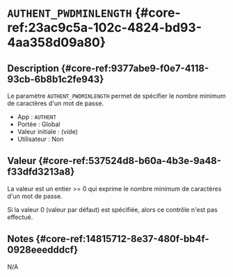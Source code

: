 # `AUTHENT_PWDMINLENGTH` {#core-ref:23ac9c5a-102c-4824-bd93-4aa358d09a80}

## Description {#core-ref:9377abe9-f0e7-4118-93cb-6b8b1c2fe943}

Le paramètre `AUTHENT_PWDMINLENGTH` permet de spécifier le nombre minimum de
caractères d'un mot de passe.

*   App : `AUTHENT`
*   Portée : Global
*   Valeur initiale : (vide)
*   Utilisateur : Non

## Valeur {#core-ref:537524d8-b60a-4b3e-9a48-f33dfd3213a8}

La valeur est un entier >= 0 qui exprime le nombre minimum de caractères d'un
mot de passe.

Si la valeur 0 (valeur par défaut) est spécifiée, alors ce contrôle n'est pas
effectué.

## Notes {#core-ref:14815712-8e37-480f-bb4f-0928eeedddcf}

N/A

<!-- links -->